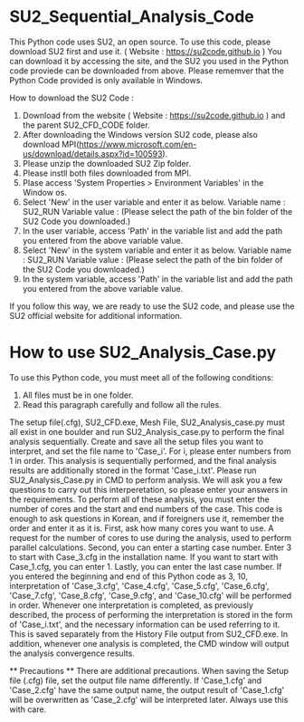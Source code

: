 # SU2_Sequential_Analysis_Code

This Python code uses SU2, an open source. To use this code, please download SU2 first and use it. ( Website : https://su2code.github.io ) You can download it by accessing the site, and the SU2 you used in the Python code proviede can be downloaded from above. Please rememver that the Python Code provided is only available in Windows.

How to download the SU2 Code :
  1) Download from the website ( Website : https://su2code.github.io ) and the parent SU2_CFD_CODE folder.
  2) After downloading the Windows version SU2 code, please also download MPI(https://www.microsoft.com/en-us/download/details.aspx?id=100593).
  3) Please unzip the downloaded SU2 Zip folder.
  4) Please instll both files downloaded from MPI.
  5) Plase access 'System Properties > Environment Variables' in the Window os.
  6) Select 'New' in the user variable and enter it as below.
       Variable name : SU2_RUN
       Variable value : (Please select the path of the bin folder of the SU2 Code you downloaded.)
  7) In the user variable, access 'Path' in the variable list and add the path you entered from the above variable value.
  8) Select 'New' in the system variable and enter it as below.
       Variable name : SU2_RUN
       Variable value : (Please select the path of the bin folder of the SU2 Code you downloaded.)
  9) In the system variable, access 'Path' in the variable list and add the path you entered from the above variable value.

If you follow this way, we are ready to use the SU2 code, and please use the SU2 official website for additional information.



# How to use SU2_Analysis_Case.py 
To use this Python code, you must meet all of the following conditions: 
  1) All files must be in one folder.
  2) Read this paragraph carefully and follow all the rules.

The setup file(.cfg), SU2_CFD.exe, Mesh File, SU2_Analysis_case.py must all exist in one boulder and run SU2_Analysis_case.py to perform the final analysis sequentially.
Create and save all the setup files you want to interpret, and set the file name to 'Case_i'. For i, please enter numbers from 1 in order.
This analysis is sequentially performed, and the final analysis results are additionally stored in the format 'Case_i.txt'.
Please run SU2_Analysis_Case.py in CMD to perform analysis. We will ask you a few questions to carry out this interperetation, so please enter your answers in the requirements.
To perform all of these analysis, you must enter the number of cores and the start and end numbers of the case. This code is enough to ask questions in Korean, and if foreigners use it, remember the order and enter it as it is.
First, ask how many cores you want to use. A request for the number of cores to use during the analysis, used to perform parallel calculations. Second, you can enter a starting case number. Enter 3 to start with Case_3.cfg in the installation name. If you want to start with Case_1.cfg, you can enter 1.
Lastly, you can enter the last case number. If you entered the beginning and end of this Python code as 3, 10, interpretation of 'Case_3.cfg', 'Case_4.cfg', 'Case_5.cfg', 'Case_6.cfg', 'Case_7.cfg', 'Case_8.cfg', 'Case_9.cfg', and 'Case_10.cfg' will be performed in order.
Whenever one interpretation is completed, as previously described, the process of performing the interpretation is stored in the form of 'Case_i.txt', and the necessary information can be used referring to it. This is saved separately from the History File output from SU2_CFD.exe. In addition, whenever one analysis is completed, the CMD window will output the analysis convergence results.



** Precautions **
There are additional precautions. When saving the Setup file (.cfg) file, set the output file name differently. If 'Case_1.cfg' and 'Case_2.cfg' have the same output name, the output result of 'Case_1.cfg' will be overwritten as 'Case_2.cfg' will be interpreted later. Always use this with care.
